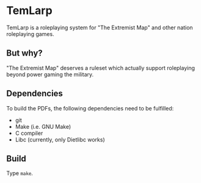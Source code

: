 # TemLarp

TemLarp is a roleplaying system for "The Extremist Map" and other nation roleplaying games.

## But why?

"The Extremist Map" deserves a ruleset which actually support roleplaying beyond power gaming the military.

## Dependencies

To build the PDFs, the following dependencies need to be fulfilled:

- git
- Make (i.e. GNU Make)
- C compiler
- Libc (currently, only Dietlibc works)

## Build

Type `make`.

